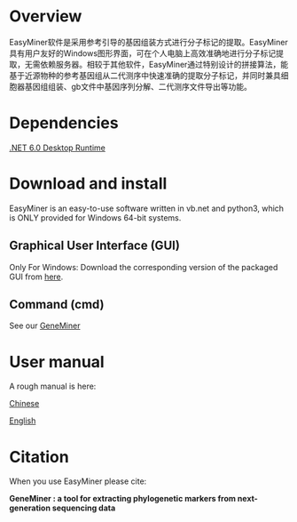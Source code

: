 
# Overview

EasyMiner软件是采用参考引导的基因组装方式进行分子标记的提取。EasyMiner具有用户友好的Windows图形界面，可在个人电脑上高效准确地进行分子标记提取，无需依赖服务器。相较于其他软件，EasyMiner通过特别设计的拼接算法，能基于近源物种的参考基因组从二代测序中快速准确的提取分子标记，并同时兼具细胞器基因组组装、gb文件中基因序列分解、二代测序文件导出等功能。


# Dependencies

[.NET 6.0 Desktop Runtime](https://dotnet.microsoft.com/zh-cn/download/dotnet/thank-you/runtime-desktop-6.0.21-windows-x64-installer)


# Download and install

EasyMiner is an easy-to-use software written in vb.net and python3, which is ONLY provided for Windows 64-bit systems.


## Graphical User Interface (GUI)


Only For Windows: Download the corresponding version of the packaged GUI from [here](https://github.com/sculab/EasyMiner/releases/latest).

## Command (cmd)

See our [GeneMiner](https://github.com/sculab/GeneMiner)


# User manual

A rough manual is here: 

[Chinese](https://github.com/sculab/GeneMiner/blob/main/GeneMiner_User_Guide.pdf)

[English]()


# Citation

When you use EasyMiner please cite:

**GeneMiner : a tool for extracting phylogenetic markers from next-generation sequencing data**



